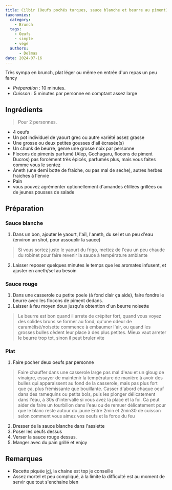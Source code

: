 ```yaml
---
title: Cilbir (Oeufs pochés turques, sauce blanche et beurre au piment)
taxonomies:
  category:
    - Brunch
  tags:
    - Oeufs
    - simple
    - végé
  authors:
      - Delmas
date: 2024-07-16
---
```

Très sympa en brunch, plat léger ou même en entrée d'un repas un peu fancy

- *Préparation* : 10 minutes.
- *Cuisson* : 5 minutes par personne en comptant assez large

## Ingrédients
> Pour 2 personnes.

  - 4 oeufs
  - Un pot individuel de yaourt grec ou autre variété assez grasse
  - Une grosse ou deux petites gousses d'ail écrasée(s)
  - Un chunk de beurre, genre une grosse noix par personne
  - Flocons de piments parfumé (Alep, Gochugaru, flocons de piment Ducros) pas forcément très épicés, parfumés plus, mais vous faites comme vous le sentez
  - Aneth (une demi botte de fraiche, ou pas mal de seche), autres herbes fraiches à l'envie
  - Pain
  - vous pouvez agrémenter optionellement d'amandes éfillées grillées ou de jeunes pousses de salade

## Préparation
### Sauce blanche
 1. Dans un bon, ajouter le yaourt, l'aïl, l'aneth, du sel et un peu d'eau (environ un shot, pour assouplir la sauce)
> Si vous sortez juste le yaourt du frigo, mettez de l'eau un peu chaude du robinet pour faire revenir la sauce à température ambiante
 2. Laisser reposer quelques minutes le temps que les aromates infusent, et ajuster en aneth/sel au besoin
### Sauce rouge
 1. Dans une casserole ou petite poele (à fond clair ça aide), faire fondre le beurre avec les flocons de piment dedans.
 2. Laisser à feu moyen doux jusqu'a obtention d'un beurre noisette
> Le beurre est bon quand il arrete de crépiter fort, quand vous voyez des solides bruns se former au fond, qu'une odeur de caramélisé/noisette commence à embaumer l'air, ou quand les grosses bulles cèdent leur place à des plus petites.
> Mieux vaut arreter le beurre trop tot, sinon il peut bruler vite
  
### Plat
 1. Faire pocher deux oeufs par personne
> Faire chauffer dans une casserole large pas mal d'eau et un gloug de vinaigre, essayer de maintenir la température de manière à avoir des bulles qui apparaissent au fond de la casserole, mais pas plus fort que ça, plus frémissante que bouillante.
> Casser d'abord chaque oeuf dans des ramequins ou petits bols, puis les plonger délicatement dans l'eau, à 30s d'intervalle si vous avez la place et la foi.
> Ca peut aider de faire un tourbillon dans l'eau ou de remuer délicatement pour que le blanc reste autour du jaune
> Entre 2min et 2min30 de cuisson selon comment vous aimez vos oeufs et la force du feu
 2. Dresser de la sauce blanche dans l'assiette
 3. Poser les oeufs dessus
 4. Verser la sauce rouge dessus.
 5. Manger avec du pain grillé et enjoy



## Remarques
  - Recette piquée [ici](https://www.youtube.com/watch?v=PkkuXmSD8A4), la chaine est top je conseille
  - Assez mortel et peu compliqué, à la limite la difficulté est au moment de servir que tout s'enchaine bien
  
  

